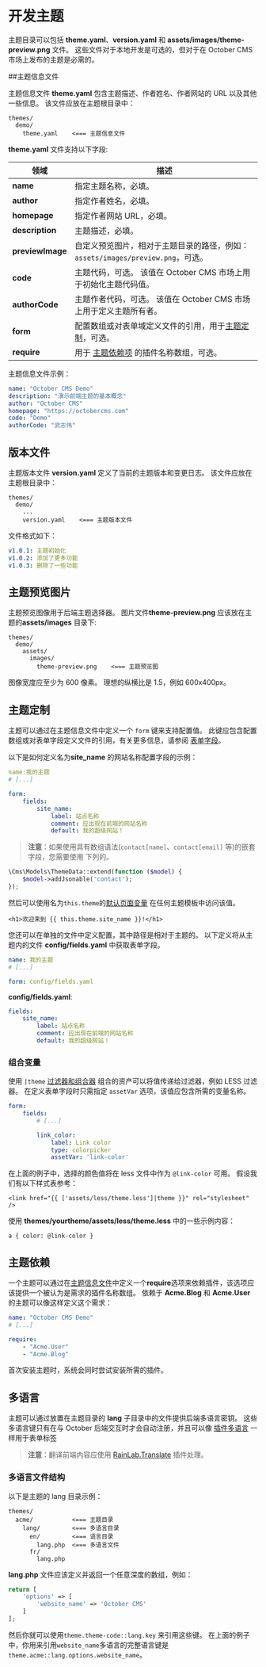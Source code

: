 # 开发主题

主题目录可以包括 **theme.yaml**、**version.yaml** 和 **assets/images/theme-preview.png** 文件。 这些文件对于本地开发是可选的，但对于在 October CMS 市场上发布的主题是必需的。

##主题信息文件

主题信息文件 **theme.yaml** 包含主题描述、作者姓名、作者网站的 URL 以及其他一些信息。 该文件应放在主题根目录中：

```
themes/
  demo/
    theme.yaml    <=== 主题信息文件
```

**theme.yaml** 文件支持以下字段:

领域 | 描述
------------- | -------------
**name** | 指定主题名称，必填。
**author** | 指定作者姓名，必填。
**homepage** | 指定作者网站 URL，必填。
**description** | 主题描述，必填。
**previewImage** | 自定义预览图片，相对于主题目录的路径，例如：`assets/images/preview.png`，可选。
**code** | 主题代码，可选。 该值在 October CMS 市场上用于初始化主题代码值。
**authorCode** | 主题作者代码，可选。 该值在 October CMS 市场上用于定义主题所有者。
**form** | 配置数组或对表单域定义文件的引用，用于[主题定制](#theme-customization)，可选。
**require** | 用于 [主题依赖项](#theme-dependencies) 的插件名称数组，可选。

主题信息文件示例：

```yaml
name: "October CMS Demo"
description: "演示前端主题的基本概念"
author: "October CMS"
homepage: "https://octobercms.com"
code: "Demo"
authorCode: "武志伟"
```

## 版本文件

主题版本文件 **version.yaml** 定义了当前的主题版本和变更日志。 该文件应放在主题根目录中：

```
themes/
  demo/
    ...
    version.yaml    <=== 主题版本文件
```

文件格式如下：

```yaml
v1.0.1: 主题初始化
v1.0.2: 添加了更多功能
v1.0.3: 删除了一些功能
```

## 主题预览图片

主题预览图像用于后端主题选择器。 图片文件**theme-preview.png** 应该放在主题的**assets/images** 目录下:

```
themes/
  demo/
    assets/
      images/
        theme-preview.png    <=== 主题预览图
```

图像宽度应至少为 600 像素。 理想的纵横比是 1.5，例如 600x400px。

## 主题定制

主题可以通过在主题信息文件中定义一个 `form` 键来支持配置值。 此键应包含配置数组或对表单字段定义文件的引用，有关更多信息，请参阅 [表单字段](../backend/forms.md#oc-defining-form-fields)。

以下是如何定义名为**site_name** 的网站名称配置字段的示例：

```yaml
name:我的主题
# [...]

form:
    fields:
        site_name:
            label: 站点名称
            comment: 应出现在前端的网站名称
            default: 我的超级网站！
```

> **注意**：如果使用具有数组语法(`contact[name]`、`contact[email]` 等)的嵌套字段，您需要使用 下列的。

```php
\Cms\Models\ThemeData::extend(function ($model) {
    $model->addJsonable('contact');
});
```

然后可以使用名为`this.theme`的[默认页面变量](../cms/markup.md#oc-default-variables) 在任何主题模板中访问该值。

```twig
<h1>欢迎来到 {{ this.theme.site_name }}!</h1>
```

您还可以在单独的文件中定义配置，其中路径是相对于主题的。 以下定义将从主题内的文件 **config/fields.yaml** 中获取表单字段。

```yaml
name: 我的主题
# [...]

form: config/fields.yaml
```

**config/fields.yaml**:

```yaml
fields:
    site_name:
        label: 站点名称
        comment: 应出现在前端的网站名称
        default: 我的超级网站！
```

### 组合变量

使用 `|theme` [过滤器和组合器](../markup/filter-theme.md) 组合的资产可以将值传递给过滤器，例如 LESS 过滤器。 在定义表单字段时只需指定 `assetVar` 选项，该值应包含所需的变量名称。

```yaml
form:
    fields:
        # [...]

        link_color:
            label: Link color
            type: colorpicker
            assetVar: 'link-color'
```

在上面的例子中，选择的颜色值将在 less 文件中作为 `@link-color` 可用。 假设我们有以下样式表参考：

```twig
<link href="{{ ['assets/less/theme.less']|theme }}" rel="stylesheet" />
```

使用 **themes/yourtheme/assets/less/theme.less** 中的一些示例内容：

```less
a { color: @link-color }
```

## 主题依赖

一个主题可以通过在[主题信息文件](#theme-information-file)中定义一个**require**选项来依赖插件，该选项应该提供一个被认为是需求的插件名称数组。 依赖于 **Acme.Blog** 和 **Acme.User** 的主题可以像这样定义这个需求：

```yaml
name: "October CMS Demo"
# [...]

require:
    - "Acme.User"
    - "Acme.Blog"
```

首次安装主题时，系统会同时尝试安装所需的插件。

## 多语言

主题可以通过放置在主题目录的 **lang** 子目录中的文件提供后端多语言密钥。 这些多语言键只有在与 October 后端交互时才会自动注册，并且可以像 [插件多语言](../plugin/localization.md) 一样用于表单标签

> **注意**：翻译前端内容应使用 [RainLab.Translate](https://octobercms.com/plugin/rainlab-translate) 插件处理。

### 多语言文件结构

以下是主题的 lang 目录示例：

```
themes/
  acme/           <=== 主题目录
    lang/         <=== 多语言目录
      en/         <=== 语言目录
        lang.php  <=== 多语言文件
      fr/
        lang.php
```

**lang.php** 文件应该定义并返回一个任意深度的数组，例如：

```php
return [
    'options' => [
        'website_name' => 'October CMS'
    ]
];
```

然后你就可以使用`theme.theme-code::lang.key` 来引用这些键。 在上面的例子中，你用来引用`website_name`多语言的完整语言键是`theme.acme::lang.options.website_name`。
